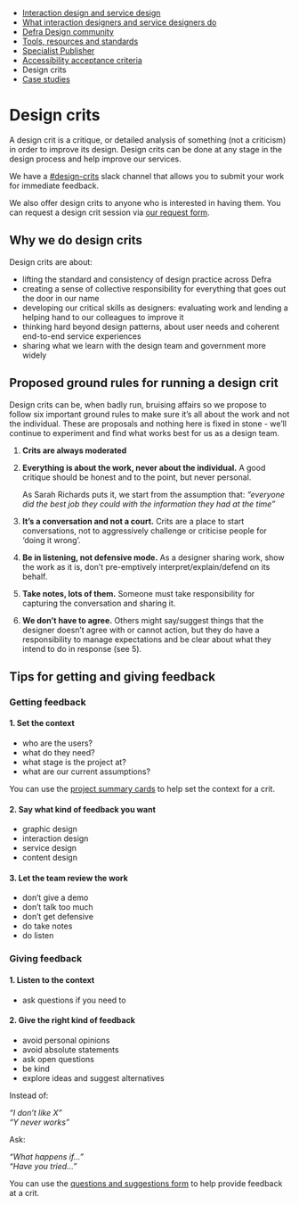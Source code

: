 
<!-- Nav -->
* [Interaction design and service design](/README.md)
* [What interaction designers and service designers do](/design.md)
* [Defra Design community](/community.md)
* [Tools, resources and standards](/tools-and-resources.md)
* [Specialist Publisher](/specialist-publisher.md)
* [Accessibility acceptance criteria](/accessibility-acceptance-criteria.md)
* Design crits
* [Case studies](/case-studies.md)


# Design crits

A design crit is a critique, or detailed analysis of something (not a criticism) in order to improve its design. Design crits can be done at any stage in the design process and help improve our services.

We have a [#design-crits](https://defra-digital.slack.com/archives/C01REPJH9V5) slack channel that allows you to submit your work for immediate feedback.

We also offer design crits to anyone who is interested in having them. You can request a design crit session via [our request form](https://forms.gle/nQrFQYzd5sdLjuBK6).


## Why we do design crits

Design crits are about:

* lifting the standard and consistency of design practice across Defra
* creating a sense of collective responsibility for everything that goes out the door in our name
* developing our critical skills as designers: evaluating work and lending a helping hand to our colleagues to improve it
* thinking hard beyond design patterns, about user needs and coherent end-to-end service experiences
* sharing what we learn with the design team and government more widely


## Proposed ground rules for running a design crit

Design crits can be, when badly run, bruising affairs so we propose to follow six important ground rules to make sure it’s all about the work and not the individual. These are proposals and nothing here is fixed in stone - we’ll continue to experiment and find what works best for us as a design team.

1. **Crits are always moderated**

2. **Everything is about the work, never about the individual.** A good critique should be honest and to the point, but never personal.

    As Sarah Richards puts it, we start from the assumption that: *“everyone did the best job they could with the information they had at the time”*

3. **It’s a conversation and not a court.** Crits are a place to start conversations, not to aggressively challenge or criticise people for ‘doing it wrong’.

4. **Be in listening, not defensive mode.** As a designer sharing work, show the work as it is, don’t pre-emptively interpret/explain/defend on its behalf.

5. **Take notes, lots of them.** Someone must take responsibility for capturing the conversation and sharing it.

6. **We don’t have to agree.** Others might say/suggest things that the designer doesn’t agree with or cannot action, but they do have a responsibility to manage expectations and be clear about what they intend to do in response (see 5).


## Tips for getting and giving feedback


### Getting feedback


#### 1. Set the context

* who are the users?
* what do they need?
* what stage is the project at?
* what are our current assumptions?

You can use the [project summary cards](https://github.com/DEFRA/design/raw/master/assets/project-summary-cards.pdf) to help set the context for a crit.


#### 2. Say what kind of feedback you want

* graphic design
* interaction design
* service design
* content design


#### 3. Let the team review the work

* don’t give a demo
* don’t talk too much
* don’t get defensive
* do take notes
* do listen


### Giving feedback


#### 1. Listen to the context

* ask questions if you need to


#### 2. Give the right kind of feedback

* avoid personal opinions
* avoid absolute statements
* ask open questions
* be kind
* explore ideas and suggest alternatives


Instead of:

*“I don’t like X”*  
*“Y never works”*  

Ask:

*“What happens if...”*  
*“Have you tried...”*


You can use the [questions and suggestions form](https://github.com/DEFRA/design/raw/master/assets/questions_and_suggestions.docx) to help provide feedback at a crit.
